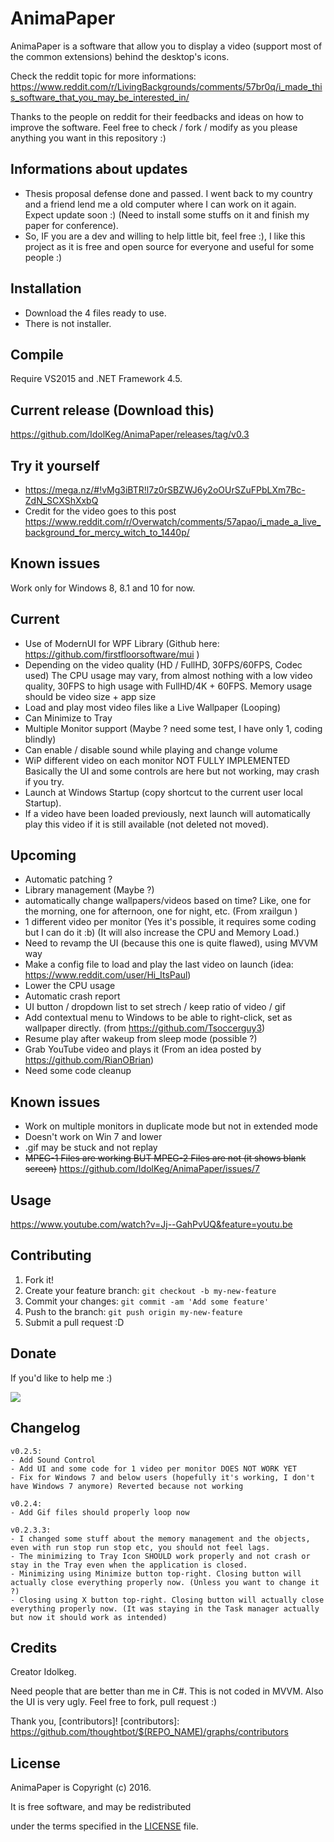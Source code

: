 # AnimaPaper

AnimaPaper is a software that allow you to display a video (support most of the common extensions) behind the desktop's icons.

Check the reddit topic for more informations:
https://www.reddit.com/r/LivingBackgrounds/comments/57br0q/i_made_this_software_that_you_may_be_interested_in/

Thanks to the people on reddit for their feedbacks and ideas on how to improve the software. Feel free to check / fork / modify as you please anything you want in this repository :)
## Informations about updates

- Thesis proposal defense done and passed. I went back to my country and a friend lend me a old computer where I can work on it again. Expect update soon :) (Need to install some stuffs on it and finish my paper for conference).
- So, IF you are a dev and willing to help little bit, feel free :), I like this project as it is free and open source for everyone and useful for some people :)

## Installation

- Download the 4 files ready to use.
- There is not installer.

## Compile

Require VS2015 and .NET Framework 4.5.

 
## Current release (Download this)

https://github.com/IdolKeg/AnimaPaper/releases/tag/v0.3

## Try it yourself

- https://mega.nz/#!vMg3iBTR!l7z0rSBZWJ6y2oOUrSZuFPbLXm7Bc-ZdN_SCXShXxbQ
- Credit for the video goes to this post https://www.reddit.com/r/Overwatch/comments/57apao/i_made_a_live_background_for_mercy_witch_to_1440p/

## Known issues

Work only for Windows 8, 8.1 and 10 for now.


## Current

- Use of ModernUI for WPF Library (Github here: https://github.com/firstfloorsoftware/mui )
- Depending on the video quality (HD / FullHD, 30FPS/60FPS, Codec used) The CPU usage may vary, from almost nothing with a low video quality, 30FPS to high usage with FullHD/4K + 60FPS. Memory usage should be video size + app size
- Load and play most video files like a Live Wallpaper (Looping)
- Can Minimize to Tray
- Multiple Monitor support (Maybe ? need some test, I have only 1, coding blindly)
- Can enable / disable sound while playing and change volume
- WiP different video on each monitor NOT FULLY IMPLEMENTED Basically the UI and some controls are here but not working, may crash if you try.
- Launch at Windows Startup (copy shortcut to the current user local Startup). 
- If a video have been loaded previously, next launch will automatically play this video if it is still available (not deleted not moved).

## Upcoming

- Automatic patching ?
- Library management (Maybe ?)
- automatically change wallpapers/videos based on time? Like, one for the morning, one for afternoon, one for night, etc. (From xrailgun )
- 1 different video per monitor (Yes it's possible, it requires some coding but I can do it :b) (It will also increase the CPU and Memory Load.)
- Need to revamp the UI (because this one is quite flawed), using MVVM way
- Make a config file to load and play the last video on launch (idea: https://www.reddit.com/user/Hi_ItsPaul)
- Lower the CPU usage
- Automatic crash report
- UI button / dropdown list to set strech / keep ratio of video / gif
- Add contextual menu to Windows to be able to right-click, set as wallpaper directly. (from https://github.com/Tsoccerguy3)
- Resume play after wakeup from sleep mode (possible ?)
- Grab YouTube video and plays it (From an idea posted by https://github.com/RianOBrian)
- Need some code cleanup

## Known issues

- Work on multiple monitors in duplicate mode but not in extended mode
- Doesn't work on Win 7 and lower
- .gif may be stuck and not replay
- ~~MPEG-1 Files are working BUT MPEG-2 Files are not (it shows blank screen)~~ https://github.com/IdolKeg/AnimaPaper/issues/7

## Usage

https://www.youtube.com/watch?v=Jj--GahPvUQ&feature=youtu.be

## Contributing

1. Fork it!
2. Create your feature branch: `git checkout -b my-new-feature`
3. Commit your changes: `git commit -am 'Add some feature'`
4. Push to the branch: `git push origin my-new-feature`
5. Submit a pull request :D


## Donate

If you'd like to help me :)

[![](https://www.paypalobjects.com/en_US/i/btn/btn_donateCC_LG.gif)](https://www.paypal.com/cgi-bin/webscr?cmd=_s-xclick&hosted_button_id=Z8VVJ5X6FRVP6)

## Changelog

	v0.2.5: 
	- Add Sound Control
	- Add UI and some code for 1 video per monitor DOES NOT WORK YET
	- Fix for Windows 7 and below users (hopefully it's working, I don't have Windows 7 anymore) Reverted because not working
	
	v0.2.4: 
	- Add Gif files should properly loop now
	
	v0.2.3.3:
	- I changed some stuff about the memory management and the objects, even with run stop run stop etc, you should not feel lags.
	- The minimizing to Tray Icon SHOULD work properly and not crash or stay in the Tray even when the application is closed.
	- Minimizing using Minimize button top-right. Closing button will actually close everything properly now. (Unless you want to change it ?)
	- Closing using X button top-right. Closing button will actually close everything properly now. (It was staying in the Task manager actually but now it should work as intended) 
	
## Credits

Creator Idolkeg.

Need people that are better than me in C#. This is not coded in MVVM. Also the UI is very ugly. Feel free to fork, pull request :)

Thank you, [contributors]!
[contributors]: https://github.com/thoughtbot/$(REPO_NAME)/graphs/contributors

## License

AnimaPaper is Copyright (c) 2016.

It is free software, and may be redistributed

under the terms specified in the [LICENSE] file.

[LICENSE]: /LICENSE
